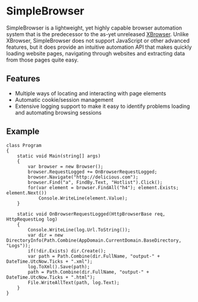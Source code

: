 SimpleBrowser
=============
SimpleBrowser is a lightweight, yet highly capable browser automation system that is the predecessor to the as-yet unreleased
[XBrowser](http://github.com/axefrog/XBrowser). Unlike XBrowser, SimpleBrowser does not support JavaScript or other advanced
features, but it does provide an intuitive automation API that makes quickly loading website pages, navigating through websites
and extracting data from those pages quite easy.

Features
--------
* Multiple ways of locating and interacting with page elements
* Automatic cookie/session management
* Extensive logging support to make it easy to identify problems loading and automating browsing sessions

Example
-------

	class Program
	{
		static void Main(string[] args)
		{
			var browser = new Browser();
			browser.RequestLogged += OnBrowserRequestLogged;
			browser.Navigate("http://delicious.com");
			browser.Find("a", FindBy.Text, "Hotlist").Click();
			for(var element = browser.FindAll("h4"); element.Exists; element.Next())
			    Console.WriteLine(element.Value);
		}

		static void OnBrowserRequestLogged(HttpBrowserBase req, HttpRequestLog log)
		{
			Console.WriteLine(log.Url.ToString());
			var dir = new DirectoryInfo(Path.Combine(AppDomain.CurrentDomain.BaseDirectory, "Logs"));
			if(!dir.Exists) dir.Create();
			var path = Path.Combine(dir.FullName, "output-" + DateTime.UtcNow.Ticks + ".xml");
			log.ToXml().Save(path);
			path = Path.Combine(dir.FullName, "output-" + DateTime.UtcNow.Ticks + ".html");
			File.WriteAllText(path, log.Text);
		}
	}

